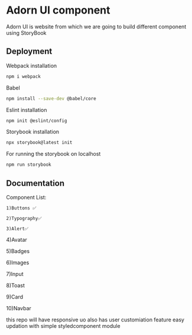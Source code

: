 
# Adorn UI component

Adorn UI is website from which we are going to build different component using StoryBook


## Deployment

Webpack installation
```bash
npm i webpack
```
Babel
```bash
npm install --save-dev @babel/core
```
Eslint installation
```bash
npm init @eslint/config
```

Storybook installation
```bash
npx storybook@latest init
```
For running the storybook on localhost  
```bash 
npm run storybook
```



## Documentation


Component List:

`1)Buttons ✅`

`2)Typography✅`

`3)Alert✅`

4)Avatar

5)Badges

6)Images

7)Input

8)Toast

9)Card

10)Navbar


this repo will have responsive uo
also has user customiation feature
easy updation with simple styledcomponent module